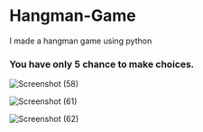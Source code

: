 # Hangman-Game
I made a hangman game using python
### You have only 5 chance to make choices.
![Screenshot (58)](https://github.com/user-attachments/assets/613ab0e3-1a47-4785-ab38-3fd122f66928)

![Screenshot (61)](https://github.com/user-attachments/assets/69de5342-055a-4791-9427-83ff5631aba6)

![Screenshot (62)](https://github.com/user-attachments/assets/4c584967-5d15-47b3-9ec4-57e165668e2d)

